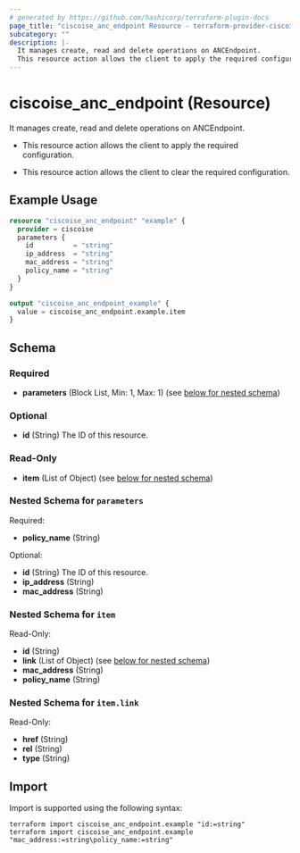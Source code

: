 ```yaml
---
# generated by https://github.com/hashicorp/terraform-plugin-docs
page_title: "ciscoise_anc_endpoint Resource - terraform-provider-ciscoise"
subcategory: ""
description: |-
  It manages create, read and delete operations on ANCEndpoint.
  This resource action allows the client to apply the required configuration.This resource action allows the client to clear the required configuration.
---
```


# ciscoise_anc_endpoint (Resource)

It manages create, read and delete operations on ANCEndpoint.

- This resource action allows the client to apply the required configuration.

- This resource action allows the client to clear the required configuration.

## Example Usage

```terraform
resource "ciscoise_anc_endpoint" "example" {
  provider = ciscoise
  parameters {
    id          = "string"
    ip_address  = "string"
    mac_address = "string"
    policy_name = "string"
  }
}

output "ciscoise_anc_endpoint_example" {
  value = ciscoise_anc_endpoint.example.item
}
```

<!-- schema generated by tfplugindocs -->
## Schema

### Required

- **parameters** (Block List, Min: 1, Max: 1) (see [below for nested schema](#nestedblock--parameters))

### Optional

- **id** (String) The ID of this resource.

### Read-Only

- **item** (List of Object) (see [below for nested schema](#nestedatt--item))

<a id="nestedblock--parameters"></a>
### Nested Schema for `parameters`

Required:

- **policy_name** (String)

Optional:

- **id** (String) The ID of this resource.
- **ip_address** (String)
- **mac_address** (String)


<a id="nestedatt--item"></a>
### Nested Schema for `item`

Read-Only:

- **id** (String)
- **link** (List of Object) (see [below for nested schema](#nestedobjatt--item--link))
- **mac_address** (String)
- **policy_name** (String)

<a id="nestedobjatt--item--link"></a>
### Nested Schema for `item.link`

Read-Only:

- **href** (String)
- **rel** (String)
- **type** (String)

## Import

Import is supported using the following syntax:

```shell
terraform import ciscoise_anc_endpoint.example "id:=string"
terraform import ciscoise_anc_endpoint.example "mac_address:=string\policy_name:=string"
```
